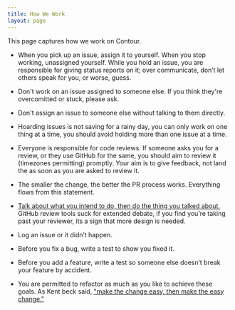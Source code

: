 ```yaml
---
title: How We Work
layout: page
---
```


This page captures how we work on Contour.

- When you pick up an issue, assign it to yourself.
When you stop working, unassigned yourself.
While you hold an issue, you are responsible for giving status reports on it; over communicate, don’t let others speak for you, or worse, guess.

- Don't work on an issue assigned to someone else. If you think they're overcomitted or stuck, please ask.

- Don't assign an issue to someone else without talking to them directly.

- Hoarding issues is not saving for a rainy day, you can only work on one thing at a time, you should avoid holding more than one issue at a time.

- Everyone is responsible for code reviews.
If someone asks you for a review, or they use GitHub for the same, you should aim to review it (timezones permitting) promptly.
Your aim is to give feedback, not land the as soon as you are asked to review it.

- The smaller the change, the better the PR process works.
Everything flows from this statement.

- [Talk about what you intend to do, then do the thing you talked about.][1]
GitHub review tools suck for extended debate, if you find you’re taking past your reviewer, its a sign that more design is needed.

- Log an issue or it didn’t happen. 

- Before you fix a bug, write a test to show you fixed it.

- Before you add a feature, write a test so someone else doesn’t break your feature by accident. 

- You are permitted to refactor as much as you like to achieve these goals.
As Kent beck said, ["make the change easy, then make the easy change."][2]

[1]: https://dave.cheney.net/2019/02/18/talk-then-code
[2]: https://twitter.com/kentbeck/status/250733358307500032?lang=en